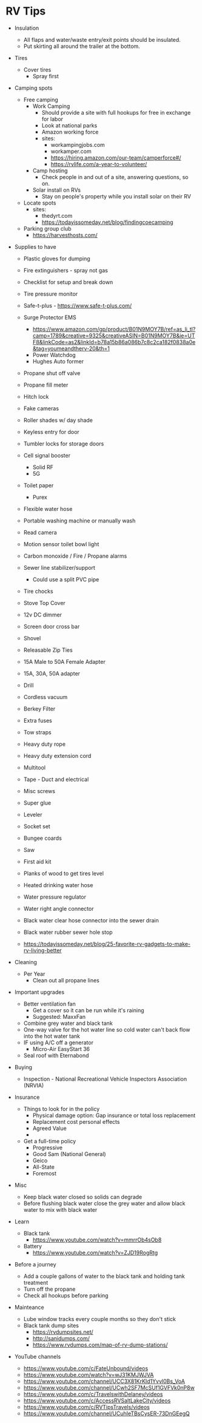 # RV Tips

- Insulation
  - All flaps and water/waste entry/exit points should be insulated.
  - Put skirting all around the trailer at the bottom.
  
- Tires
  - Cover tires
    - Spray first
  
- Camping spots
  - Free camping
    - Work Camping
      - Should provide a site with full hookups for free in exchange for labor
      - Look at national parks
      - Amazon working force
      - sites:
        - workampingjobs.com
        - workamper.com
        - https://hiring.amazon.com/our-team/camperforce#/
        - https://rvlife.com/a-year-to-volunteer/
    - Camp hosting
      - Check people in and out of a site, answering questions, so on.
    - Solar install on RVs
      - Stay on people's property while you install solar on their RV
  - Locate spots
    - sites:
      - thedyrt.com
      - https://todayissomeday.net/blog/findingcoecamping
  - Parking group club
    - https://harvesthosts.com/

- Supplies to have
  - Plastic gloves for dumping
  - Fire extinguishers - spray not gas
  - Checklist for setup and break down
  - Tire pressure monitor
  - Safe-t-plus - https://www.safe-t-plus.com/
  - Surge Protector EMS
    - https://www.amazon.com/gp/product/B01N9MOY7B/ref=as_li_tl?camp=1789&creative=9325&creativeASIN=B01N9MOY7B&ie=UTF8&linkCode=as2&linkId=b78a15b86a086b7c8c2ca182f0838a0e&tag=youmeandtherv-20&th=1
    - Power Watchdog
    - Hughes Auto former
    
  - Propane shut off valve
  - Propane fill meter
  - Hitch lock
  - Fake cameras
  - Roller shades w/ day shade
  - Keyless entry for door
  - Tumbler locks for storage doors
  - Cell signal booster
    - Solid RF
    - 5G
  - Toilet paper
    - Purex
  - Flexible water hose
  - Portable washing machine or manually wash
  - Read camera
  - Motion sensor toilet bowl light
  - Carbon monoxide / Fire / Propane alarms
  - Sewer line stabilizer/support
    - Could use a split PVC pipe
  - Tire chocks
  - Stove Top Cover
  - 12v DC dimmer
  - Screen door cross bar
  - Shovel
  - Releasable Zip Ties
  - 15A Male to 50A Female Adapter
  - 15A, 30A, 50A adapter
  - Drill
  - Cordless vacuum
  - Berkey Filter
  - Extra fuses
  - Tow straps
  - Heavy duty rope
  - Heavy duty extension cord
  - Multitool
  - Tape - Duct and electrical
  - Misc screws
  - Super glue
  - Leveler
  - Socket set
  - Bungee coards
  - Saw
  - First aid kit
  - Planks of wood to get tires level
  - Heated drinking water hose
  - Water pressure regulator
  - Water right angle connector
  - Black water clear hose connector into the sewer drain
  - Black water rubber sewer hole stop
  - https://todayissomeday.net/blog/25-favorite-rv-gadgets-to-make-rv-living-better

- Cleaning
  - Per Year
    - Clean out all propane lines

- Important upgrades
  - Better ventilation fan
    - Get a cover so it can be run while it's raining
    - Suggested: MaxxFan
  - Combine grey water and black tank
  - One-way valve for the hot water line so cold water can't back flow into the hot water tank
  - IF using A/C off a generator
    - Micro-Air EasyStart 36
  - Seal roof with Eternabond

- Buying
  - Inspection - National Recreational Vehicle Inspectors Association (NRVIA)
- Insurance
  - Things to look for in the policy
    - Physical damage option: Gap insurance or total loss replacement
    - Replacement cost personal effects
    - Agreed Value
    - 
  - Get a full-time policy
    - Progressive
    - Good Sam (National General) 
    - Geico
    - All-State
    - Foremost

- Misc
  - Keep black water closed so solids can degrade
  - Before flushing black water close the grey water and allow black water to mix with black water
  
- Learn
  - Black tank
    - https://www.youtube.com/watch?v=mmrrOb4sOb8
  - Battery
    - https://www.youtube.com/watch?v=ZJD19RogRtg

- Before a journey
  - Add a couple gallons of water to the black tank and holding tank treatment
  - Turn off the propane
  - Check all hookups before parking

- Mainteance
  - Lube window tracks every couple months so they don't stick
  - Black tank dump sites
    - https://rvdumpsites.net/
    - http://sanidumps.com/
    - https://www.rvdumps.com/map-of-rv-dump-stations/
  
- YouTube channels
  - https://www.youtube.com/c/FateUnbound/videos
  - https://www.youtube.com/watch?v=wJ31KMJWJVA
  - https://www.youtube.com/channel/UCC3X81KrKId1Yvvl0Bs_VoA
  - https://www.youtube.com/channel/UCwh2SF7McSUf1GVFVk0nP8w
  - https://www.youtube.com/c/TravelswithDelaney/videos
  - https://www.youtube.com/c/AccessRVSaltLakeCity/videos
  - https://www.youtube.com/c/RVTipsTravels/videos
  - https://www.youtube.com/channel/UCuhIeTBsCysER-73DnGEegQ
